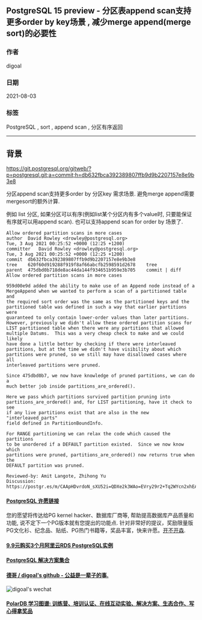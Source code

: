 ## PostgreSQL 15 preview - 分区表append scan支持更多order by key场景 , 减少merge append(merge sort)的必要性   
    
### 作者    
digoal    
    
### 日期    
2021-08-03    
    
### 标签    
PostgreSQL , sort , append scan , 分区有序返回   
    
----    
    
## 背景    
https://git.postgresql.org/gitweb/?p=postgresql.git;a=commit;h=db632fbca392389807ffb9d9b2207157e8e9b3e8  
    
分区append scan支持更多order by 分区key 需求场景.  避免merge append需要mergesort的额外计算.   
  
例如 list 分区, 如果分区可以有序(例如list某个分区内有多个value时, 只要能保证有序就可以用append scan). 也可以支持append scan for order by 场景了.   
    
```    
Allow ordered partition scans in more cases  
author	David Rowley <drowley@postgresql.org>	  
Tue, 3 Aug 2021 00:25:52 +0000 (12:25 +1200)  
committer	David Rowley <drowley@postgresql.org>	  
Tue, 3 Aug 2021 00:25:52 +0000 (12:25 +1200)  
commit	db632fbca392389807ffb9d9b2207157e8e9b3e8  
tree	620f60d919288f919f8af66abcfb2598591d2678	tree  
parent	475dbd0b718de8ac44da144f934651b959e3b705	commit | diff  
Allow ordered partition scans in more cases  
  
959d00e9d added the ability to make use of an Append node instead of a  
MergeAppend when we wanted to perform a scan of a partitioned table and  
the required sort order was the same as the partitioned keys and the  
partitioned table was defined in such a way that earlier partitions were  
guaranteed to only contain lower-order values than later partitions.  
However, previously we didn't allow these ordered partition scans for  
LIST partitioned table when there were any partitions that allowed  
multiple Datums.  This was a very cheap check to make and we could likely  
have done a little better by checking if there were interleaved  
partitions, but at the time we didn't have visibility about which  
partitions were pruned, so we still may have disallowed cases where all  
interleaved partitions were pruned.  
  
Since 475dbd0b7, we now have knowledge of pruned partitions, we can do a  
much better job inside partitions_are_ordered().  
  
Here we pass which partitions survived partition pruning into  
partitions_are_ordered() and, for LIST partitioning, have it check to see  
if any live partitions exist that are also in the new "interleaved_parts"  
field defined in PartitionBoundInfo.  
  
For RANGE partitioning we can relax the code which caused the partitions  
to be unordered if a DEFAULT partition existed.  Since we now know which  
partitions were pruned, partitions_are_ordered() now returns true when the  
DEFAULT partition was pruned.  
  
Reviewed-by: Amit Langote, Zhihong Yu  
Discussion: https://postgr.es/m/CAApHDvrdoN_sXU52i=QDXe2k3WAo=EVry29r2+Tq2WYcn2xhEA@mail.gmail.com  
```    
    
  
#### [PostgreSQL 许愿链接](https://github.com/digoal/blog/issues/76 "269ac3d1c492e938c0191101c7238216")
您的愿望将传达给PG kernel hacker、数据库厂商等, 帮助提高数据库产品质量和功能, 说不定下一个PG版本就有您提出的功能点. 针对非常好的提议，奖励限量版PG文化衫、纪念品、贴纸、PG热门书籍等，奖品丰富，快来许愿。[开不开森](https://github.com/digoal/blog/issues/76 "269ac3d1c492e938c0191101c7238216").  
  
  
#### [9.9元购买3个月阿里云RDS PostgreSQL实例](https://www.aliyun.com/database/postgresqlactivity "57258f76c37864c6e6d23383d05714ea")
  
  
#### [PostgreSQL 解决方案集合](https://yq.aliyun.com/topic/118 "40cff096e9ed7122c512b35d8561d9c8")
  
  
#### [德哥 / digoal's github - 公益是一辈子的事.](https://github.com/digoal/blog/blob/master/README.md "22709685feb7cab07d30f30387f0a9ae")
  
  
![digoal's wechat](../pic/digoal_weixin.jpg "f7ad92eeba24523fd47a6e1a0e691b59")
  
  
#### [PolarDB 学习图谱: 训练营、培训认证、在线互动实验、解决方案、生态合作、写心得拿奖品](https://www.aliyun.com/database/openpolardb/activity "8642f60e04ed0c814bf9cb9677976bd4")
  
